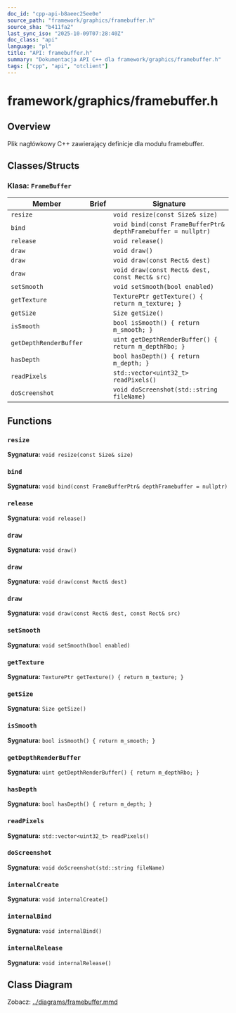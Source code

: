 ```yaml
---
doc_id: "cpp-api-b8aeec25ee0e"
source_path: "framework/graphics/framebuffer.h"
source_sha: "b411fa2"
last_sync_iso: "2025-10-09T07:28:40Z"
doc_class: "api"
language: "pl"
title: "API: framebuffer.h"
summary: "Dokumentacja API C++ dla framework/graphics/framebuffer.h"
tags: ["cpp", "api", "otclient"]
---
```


# framework/graphics/framebuffer.h

## Overview

Plik nagłówkowy C++ zawierający definicje dla modułu framebuffer.

## Classes/Structs

### Klasa: `FrameBuffer`

| Member | Brief | Signature |
|--------|-------|-----------|
| `resize` |  | `void resize(const Size& size)` |
| `bind` |  | `void bind(const FrameBufferPtr& depthFramebuffer = nullptr)` |
| `release` |  | `void release()` |
| `draw` |  | `void draw()` |
| `draw` |  | `void draw(const Rect& dest)` |
| `draw` |  | `void draw(const Rect& dest, const Rect& src)` |
| `setSmooth` |  | `void setSmooth(bool enabled)` |
| `getTexture` |  | `TexturePtr getTexture() { return m_texture; }` |
| `getSize` |  | `Size getSize()` |
| `isSmooth` |  | `bool isSmooth() { return m_smooth; }` |
| `getDepthRenderBuffer` |  | `uint getDepthRenderBuffer() { return m_depthRbo; }` |
| `hasDepth` |  | `bool hasDepth() { return m_depth; }` |
| `readPixels` |  | `std::vector<uint32_t> readPixels()` |
| `doScreenshot` |  | `void doScreenshot(std::string fileName)` |

## Functions

### `resize`

**Sygnatura:** `void resize(const Size& size)`

### `bind`

**Sygnatura:** `void bind(const FrameBufferPtr& depthFramebuffer = nullptr)`

### `release`

**Sygnatura:** `void release()`

### `draw`

**Sygnatura:** `void draw()`

### `draw`

**Sygnatura:** `void draw(const Rect& dest)`

### `draw`

**Sygnatura:** `void draw(const Rect& dest, const Rect& src)`

### `setSmooth`

**Sygnatura:** `void setSmooth(bool enabled)`

### `getTexture`

**Sygnatura:** `TexturePtr getTexture() { return m_texture; }`

### `getSize`

**Sygnatura:** `Size getSize()`

### `isSmooth`

**Sygnatura:** `bool isSmooth() { return m_smooth; }`

### `getDepthRenderBuffer`

**Sygnatura:** `uint getDepthRenderBuffer() { return m_depthRbo; }`

### `hasDepth`

**Sygnatura:** `bool hasDepth() { return m_depth; }`

### `readPixels`

**Sygnatura:** `std::vector<uint32_t> readPixels()`

### `doScreenshot`

**Sygnatura:** `void doScreenshot(std::string fileName)`

### `internalCreate`

**Sygnatura:** `void internalCreate()`

### `internalBind`

**Sygnatura:** `void internalBind()`

### `internalRelease`

**Sygnatura:** `void internalRelease()`

## Class Diagram

Zobacz: [../diagrams/framebuffer.mmd](../diagrams/framebuffer.mmd)
